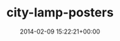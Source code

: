 ---
title:		"city-lamp-posters"
type:		"photos"
mediatype:		"upload"
location:		"Berlin, Germany"
date:		"2014-02-09 15:22:21+00:00"
album:		"city"
filename:		"city-lamp-posters.md"
series:		"berlin"
cl_public_id:		"city/city-lamp-posters"
cl_version:		1497000228
format:		"tiff"
bytes:		2499424
width:		961
height:		1440
colours:
- "#6C6C72"
- "#2D2D31"
- "#DEDBD8"
- "#6C7479"
- "#86817F"
- "#303536"
- "#87155E"
- "#10131A"
- "#783240"
- "#797478"
- "#3A3836"
- "#AAB3C5"
- "#8C346A"
- "#D3D3C5"
- "#04658E"
- "#0585B7"
- "#161E23"
- "#717972"
- "#75776C"
- "#894D32"
- "#4D7389"
- "#7C6838"
- "#94790D"
- "#BBC3C9"
- "#3F4C75"
- "#311829"
- "#391F24"
- "#3D3723"
- "#6D182B"
- "#BBAA27"
- "#BBAA73"
- "#BEB360"
exposure_mode:		"Auto"
program:		"Aperture-priority AE"
aperture:		"1.4"
focal_length:		"50.0 mm"
iso:		"200"
shutter_speed:		"1/4000"
metering:		"Multi-segment"
flash:		"Off, Did not fire"
white_balance:		"As Shot"
colour_temp:		"5950"
has_crop:		"true"
orientation:		"Horizontal (normal)"
camera_model:		"NIKON D800"
lens_info:		"Nikon Nikkor 50mm f/1.4"
artist: "Matt Finucane"
x_resolution:		"300"
y_resolution:		"300"
---